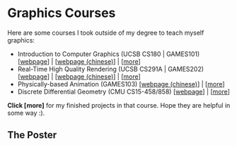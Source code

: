 # Graphics Courses

Here are some courses I took outside of my degree to teach myself graphics:

- Introduction to Computer Graphics
(UCSB CS180 | GAMES101)
[[webpage](https://sites.cs.ucsb.edu/~lingqi/teaching/cs180.html)] | [[webpage (chinese)](https://sites.cs.ucsb.edu/~lingqi/teaching/games101.html)] | [[more](test.md)]
- Real-Time High Quality Rendering
(UCSB CS291A | GAMES202)
[[webpage](https://sites.cs.ucsb.edu/~lingqi/teaching/cs291a.html)] | [[webpage (chinese)](https://sites.cs.ucsb.edu/~lingqi/teaching/games202.html)] | [[more](test.md)]
- Physically-based Animation
(GAMES103)
[[webpage (chinese)](https://games-cn.org/games103/)] | [[more](test.md)]
- Discrete Differential Geometry
(CMU CS15-458/858)
[[webpage](https://brickisland.net/DDGSpring2022/)] | [[more](test.md)]

**Click [more]** for my finished projects in that course. Hope they are helpful in some way :).

## The Poster
